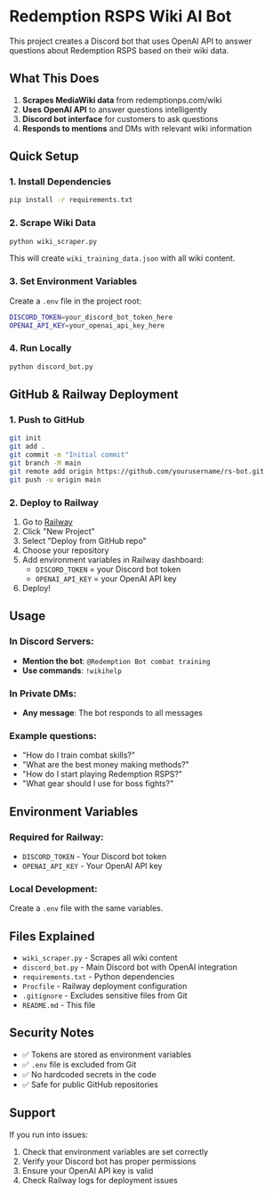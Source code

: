 # Redemption RSPS Wiki AI Bot

This project creates a Discord bot that uses OpenAI API to answer questions about Redemption RSPS based on their wiki data.

## What This Does

1. **Scrapes MediaWiki data** from redemptionps.com/wiki
2. **Uses OpenAI API** to answer questions intelligently
3. **Discord bot interface** for customers to ask questions
4. **Responds to mentions** and DMs with relevant wiki information

## Quick Setup

### 1. Install Dependencies
```bash
pip install -r requirements.txt
```

### 2. Scrape Wiki Data
```bash
python wiki_scraper.py
```
This will create `wiki_training_data.json` with all wiki content.

### 3. Set Environment Variables
Create a `.env` file in the project root:
```bash
DISCORD_TOKEN=your_discord_bot_token_here
OPENAI_API_KEY=your_openai_api_key_here
```

### 4. Run Locally
```bash
python discord_bot.py
```

## GitHub & Railway Deployment

### 1. Push to GitHub
```bash
git init
git add .
git commit -m "Initial commit"
git branch -M main
git remote add origin https://github.com/yourusername/rs-bot.git
git push -u origin main
```

### 2. Deploy to Railway
1. Go to [Railway](https://railway.app/)
2. Click "New Project"
3. Select "Deploy from GitHub repo"
4. Choose your repository
5. Add environment variables in Railway dashboard:
   - `DISCORD_TOKEN` = your Discord bot token
   - `OPENAI_API_KEY` = your OpenAI API key
6. Deploy!

## Usage

### In Discord Servers:
- **Mention the bot**: `@Redemption Bot combat training`
- **Use commands**: `!wikihelp`

### In Private DMs:
- **Any message**: The bot responds to all messages

### Example questions:
- "How do I train combat skills?"
- "What are the best money making methods?"
- "How do I start playing Redemption RSPS?"
- "What gear should I use for boss fights?"

## Environment Variables

### Required for Railway:
- `DISCORD_TOKEN` - Your Discord bot token
- `OPENAI_API_KEY` - Your OpenAI API key

### Local Development:
Create a `.env` file with the same variables.

## Files Explained

- `wiki_scraper.py` - Scrapes all wiki content
- `discord_bot.py` - Main Discord bot with OpenAI integration
- `requirements.txt` - Python dependencies
- `Procfile` - Railway deployment configuration
- `.gitignore` - Excludes sensitive files from Git
- `README.md` - This file

## Security Notes

- ✅ Tokens are stored as environment variables
- ✅ `.env` file is excluded from Git
- ✅ No hardcoded secrets in the code
- ✅ Safe for public GitHub repositories

## Support

If you run into issues:
1. Check that environment variables are set correctly
2. Verify your Discord bot has proper permissions
3. Ensure your OpenAI API key is valid
4. Check Railway logs for deployment issues
